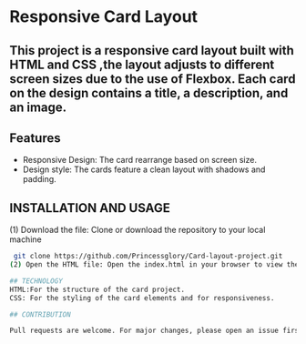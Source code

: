 # Responsive Card Layout

## This project is a responsive card layout built with HTML and CSS ,the layout adjusts to different screen sizes due to the use of Flexbox. Each card on the design contains a title, a description, and an image.  

## Features
 - Responsive Design: The card rearrange based on screen size.
 - Design style: The cards feature a clean layout with shadows and padding.

## INSTALLATION AND USAGE
(1) Download the file: Clone or download the repository to your local machine
   ```bash
	git clone https://github.com/Princessglory/Card-layout-project.git
(2) Open the HTML file: Open the index.html in your browser to view the gallery

## TECHNOLOGY
  HTML:For the structure of the card project.
  CSS: For the styling of the card elements and for responsiveness.

## CONTRIBUTION

Pull requests are welcome. For major changes, please open an issue first to discuss what you would like to change.
